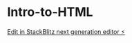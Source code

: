 # Intro-to-HTML

[Edit in StackBlitz next generation editor ⚡️](https://stackblitz.com/~/github.com/virginiatrickey/Intro-to-HTML)